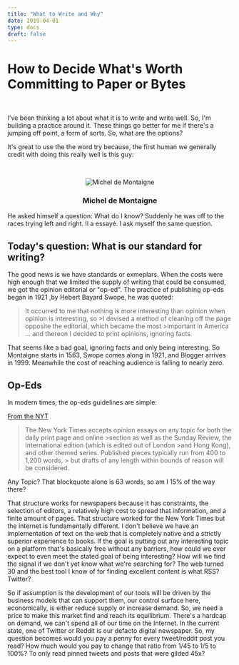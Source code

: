 ```yaml
---
title: "What to Write and Why"
date: 2019-04-01
type: docs
draft: false
---
```

# How to Decide What's Worth Committing to Paper or Bytes
<br/>

I've been thinking a lot about what it is to write and write well. So, I'm building a practice around it. These things go better for me if there's a jumping off point, a form of sorts.
So, what are the options?

It's great to use the the word try because, the first human we generally credit with doing this really well is this guy:
<center>
<br/>

![Michel de Montaigne](https://upload.wikimedia.org/wikipedia/commons/thumb/5/5a/Portrait_of_Michel_de_Montaigne%2C_circa_unknown.jpg/200px-Portrait_of_Michel_de_Montaigne%2C_circa_unknown.jpg  "Michel de Montaigne")
<br/>
### Michel de Montaigne
</center>
He asked himself a question: What do I know? Suddenly he was off to the races trying left and right.
Il a essayé.
I ask myself the same question.

## Today's question: What is our standard for writing?


The good news is we have standards or exmeplars. When the costs were high enough that we limited the supply of writing that could be consumed, we got the opinion editorial or "op-ed".
 The practice of publishing op-eds began in 1921 ,by Hebert Bayard Swope, he was quoted:

>It occurred to me that nothing is more interesting than opinion when opinion is interesting, so >I devised a method of cleaning off the page opposite the editorial, which became the most >important in America ... and thereon I decided to print opinions, ignoring facts.

That seems like a bad goal, ignoring facts and only being interesting. So Montaigne starts in 1563, Swope comes along in 1921, and Blogger arrives in 1999. Meanwhile the cost of reaching audience is falling to nearly zero.

## Op-Eds

In modern times, the op-eds guidelines are simple:

[From the NYT](https://help.nytimes.com/hc/en-us/articles/115014809107-How-to-submit-an-Op-Ed-essay "How to submit an Op-Ed Essay")

> The New York Times accepts opinion essays on any topic for both the daily print page and online >section as well as the Sunday Review, the International edition (which is edited out of London  >and Hong Kong), and other themed series. Published pieces typically run from 400 to 1,200 words, > but drafts of any length within bounds of reason will be considered.


Any Topic? That blockquote alone is 63 words, so am I 15% of the way there?

 That structure works for newspapers because it has constraints, the selection of editors, a relatively high cost to spread that information, and a finite amount of pages.
That structure worked for the New York Times but the internet is fundamentally different.
I don't believe we have an implementation of text on the web that is completely native and a strictly superior experience to books.
If the goal is putting out any interesting topic on a platform that's basically free without any barriers, how could we ever expect to even meet the stated goal of being interesting? How will we find the signal if we don't yet know what we're searching for? The web turned 30 and the best tool I know of for finding excellent content is what RSS? Twitter?

So if assumption is the development of our tools will be driven by the business models that can support them, our control surface here, economically, is either reduce supply or increase demand. So, we need a price to make this market find and reach its equilibrium. There's a hardcap on demand, we can't spend all of our time on the Internet. In the current state, one of Twitter or Reddit is our defacto digital newspaper. So, my question becomes would you pay a penny for every tweet/reddit post you read? How much would you pay to change that ratio from 1/45 to 1/5 to 100%?
To only read pinned tweets and posts that were gilded 45x?
